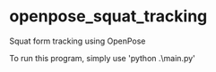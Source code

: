 # openpose_squat_tracking
Squat form tracking using OpenPose

To run this program, simply use 'python .\main.py'